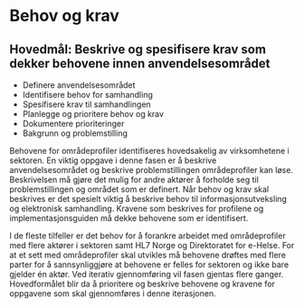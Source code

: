 # Behov og krav

## Hovedmål: Beskrive og spesifisere krav som dekker behovene innen anvendelsesområdet

* Definere anvendelsesområdet
* Identifisere behov for samhandling
* Spesifisere krav til samhandlingen
* Planlegge og prioritere behov og krav
* Dokumentere prioriteringer
* Bakgrunn og problemstilling

Behovene for områdeprofiler identifiseres hovedsakelig av virksomhetene i sektoren. En viktig oppgave i denne fasen er å beskrive anvendelsesområdet og beskrive problemstillingen områdeprofiler kan løse. Beskrivelsen må gjøre det mulig for andre aktører å forholde seg til problemstillingen og området som er definert.
Når behov og krav skal beskrives er det spesielt viktig å beskrive behov til informasjonsutveksling og elektronisk samhandling. Kravene som beskrives for profilene og implementasjonsguiden må dekke behovene som er identifisert.

I de fleste tilfeller er det behov for å forankre arbeidet med områdeprofiler med flere aktører i sektoren samt HL7 Norge og Direktoratet for e-Helse. For at et sett med områdeprofiler skal utvikles må behovene drøftes med flere parter for å sannsynliggjøre at behovene er felles for sektoren og ikke bare gjelder én aktør.
Ved iterativ gjennomføring vil fasen gjentas flere ganger. Hovedformålet blir da å prioritere og beskrive behovene og kravene for oppgavene som skal gjennomføres i denne iterasjonen.
